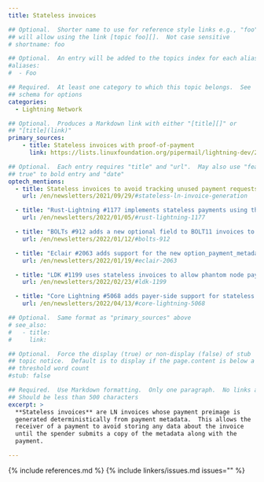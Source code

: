 ```yaml
---
title: Stateless invoices

## Optional.  Shorter name to use for reference style links e.g., "foo"
## will allow using the link [topic foo][].  Not case sensitive
# shortname: foo

## Optional.  An entry will be added to the topics index for each alias
#aliases:
#  - Foo

## Required.  At least one category to which this topic belongs.  See
## schema for options
categories:
  - Lightning Network

## Optional.  Produces a Markdown link with either "[title][]" or
## "[title](link)"
primary_sources:
    - title: Stateless invoices with proof-of-payment
      link: https://lists.linuxfoundation.org/pipermail/lightning-dev/2021-September/003236.html

## Optional.  Each entry requires "title" and "url".  May also use "feature:
## true" to bold entry and "date"
optech_mentions:
  - title: Stateless invoices to avoid tracking unused payment requests
    url: /en/newsletters/2021/09/29/#stateless-ln-invoice-generation

  - title: "Rust-Lightning #1177 implements stateless payments using the payment secret field"
    url: /en/newsletters/2022/01/05/#rust-lightning-1177

  - title: "BOLTs #912 adds a new optional field to BOLT11 invoices to enable stateless payments"
    url: /en/newsletters/2022/01/12/#bolts-912

  - title: "Eclair #2063 adds support for the new option_payment_metadata invoice field"
    url: /en/newsletters/2022/01/19/#eclair-2063

  - title: "LDK #1199 uses stateless invoices to allow phantom node payments"
    url: /en/newsletters/2022/02/23/#ldk-1199

  - title: "Core Lightning #5068 adds payer-side support for stateless invoices"
    url: /en/newsletters/2022/04/13/#core-lightning-5068

## Optional.  Same format as "primary_sources" above
# see_also:
#   - title:
#     link:

## Optional.  Force the display (true) or non-display (false) of stub
## topic notice.  Default is to display if the page.content is below a
## threshold word count
#stub: false

## Required.  Use Markdown formatting.  Only one paragraph.  No links allowed.
## Should be less than 500 characters
excerpt: >
  **Stateless invoices** are LN invoices whose payment preimage is
  generated deterministically from payment metadata.  This allows the
  receiver of a payment to avoid storing any data about the invoice
  until the spender submits a copy of the metadata along with the
  payment.

---
```


{% include references.md %}
{% include linkers/issues.md issues="" %}
